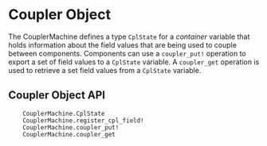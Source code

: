 # Coupler Object

The CouplerMachine defines a type ```CplState``` for a _container_ variable that holds information about the field 
values that are being used to couple between components. Components can use a ```coupler_put!``` operation to 
export a set of field values to a ```CplState``` variable. A ```coupler_get``` operation is used to retrieve
a set field values from a ```CplState``` variable.

## Coupler Object API

```@docs
    CouplerMachine.CplState
    CouplerMachine.register_cpl_field!
    CouplerMachine.coupler_put!
    CouplerMachine.coupler_get
```
